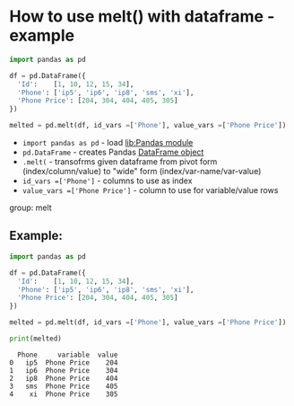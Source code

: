 # How to use melt() with dataframe - example

```python
import pandas as pd

df = pd.DataFrame({
  'Id':    [1, 10, 12, 15, 34],
  'Phone': ['ip5', 'ip6', 'ip8', 'sms', 'xi'],
  'Phone Price': [204, 304, 404, 405, 305]
})

melted = pd.melt(df, id_vars =['Phone'], value_vars =['Phone Price'])

```

- `import pandas as pd` - load [lib:Pandas module](/python-pandas/how-to-install-pandas)
- `pd.DataFrame` - creates Pandas [DataFrame object](https://pandas.pydata.org/docs/reference/api/pandas.DataFrame.html)
- `.melt(` - transofrms given dataframe from pivot form (index/column/value) to "wide" form (index/var-name/var-value)
- `id_vars =['Phone']` - columns to use as index
- `value_vars =['Phone Price']` - column to use for variable/value rows

group: melt

## Example: 
```python
import pandas as pd

df = pd.DataFrame({
  'Id':    [1, 10, 12, 15, 34],
  'Phone': ['ip5', 'ip6', 'ip8', 'sms', 'xi'],
  'Phone Price': [204, 304, 404, 405, 305]
})

melted = pd.melt(df, id_vars =['Phone'], value_vars =['Phone Price'])

print(melted)
```
```
  Phone     variable  value
0   ip5  Phone Price    204
1   ip6  Phone Price    304
2   ip8  Phone Price    404
3   sms  Phone Price    405
4    xi  Phone Price    305

```


